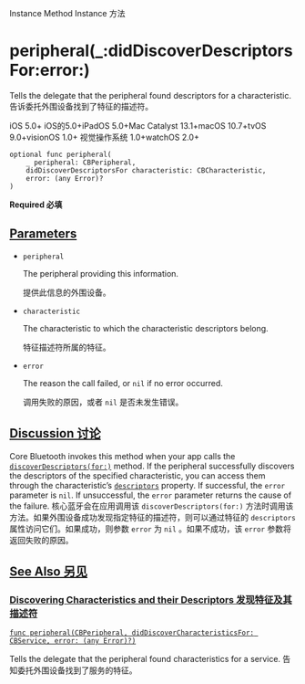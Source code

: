 Instance Method Instance 方法

# peripheral(_:didDiscoverDescriptorsFor:error:) 

Tells the delegate that the peripheral found descriptors for a characteristic.
告诉委托外围设备找到了特征的描述符。

iOS 5.0+ iOS的5.0+iPadOS 5.0+Mac Catalyst 13.1+macOS 10.7+tvOS 9.0+visionOS 1.0+ 视觉操作系统 1.0+watchOS 2.0+

```
optional func peripheral(
    _ peripheral: CBPeripheral,
    didDiscoverDescriptorsFor characteristic: CBCharacteristic,
    error: (any Error)?
)
```

**Required 必填**



## [Parameters](https://developer.apple.com/documentation/corebluetooth/cbperipheraldelegate/peripheral(_:diddiscoverdescriptorsfor:error:)#parameters)

- `peripheral`

  The peripheral providing this information. 

  提供此信息的外围设备。

- `characteristic`

  The characteristic to which the characteristic descriptors belong. 

  特征描述符所属的特征。

- `error`

  The reason the call failed, or `nil` if no error occurred. 

  调用失败的原因，或者 `nil` 是否未发生错误。

  

## [Discussion 讨论](https://developer.apple.com/documentation/corebluetooth/cbperipheraldelegate/peripheral(_:diddiscoverdescriptorsfor:error:)#Discussion)

Core Bluetooth invokes this method when your app calls the [`discoverDescriptors(for:)`](https://developer.apple.com/documentation/corebluetooth/cbperipheral/discoverdescriptors(for:)) method. If the peripheral successfully discovers the descriptors of the specified characteristic, you can access them through the characteristic’s [`descriptors`](https://developer.apple.com/documentation/corebluetooth/cbcharacteristic/descriptors) property. If successful, the `error` parameter is `nil`. If unsuccessful, the `error` parameter returns the cause of the failure.
核心蓝牙会在应用调用该 `discoverDescriptors(for:)` 方法时调用该方法。如果外围设备成功发现指定特征的描述符，则可以通过特征的 `descriptors` 属性访问它们。如果成功，则参数 `error` 为 `nil` 。如果不成功，该 `error` 参数将返回失败的原因。



## [See Also 另见](https://developer.apple.com/documentation/corebluetooth/cbperipheraldelegate/peripheral(_:diddiscoverdescriptorsfor:error:)#see-also)

### [Discovering Characteristics and their Descriptors 发现特征及其描述符](https://developer.apple.com/documentation/corebluetooth/cbperipheraldelegate/peripheral(_:diddiscoverdescriptorsfor:error:)#Discovering-Characteristics-and-their-Descriptors)

[`func peripheral(CBPeripheral, didDiscoverCharacteristicsFor: CBService, error: (any Error)?)`](https://developer.apple.com/documentation/corebluetooth/cbperipheraldelegate/peripheral(_:diddiscovercharacteristicsfor:error:))

Tells the delegate that the peripheral found characteristics for a service.
告知委托外围设备找到了服务的特征。

